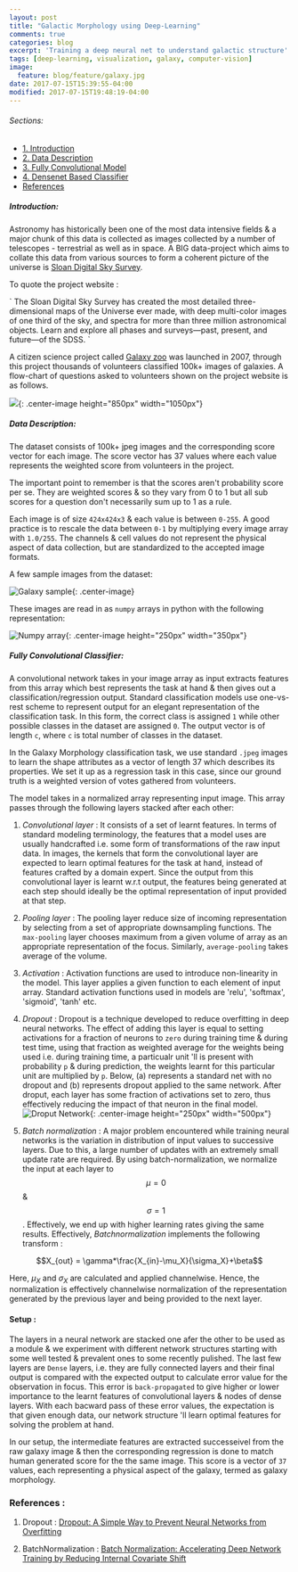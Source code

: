 ```yaml
---
layout: post
title: "Galactic Morphology using Deep-Learning"
comments: true
categories: blog
excerpt: 'Training a deep neural net to understand galactic structure'
tags: [deep-learning, visualization, galaxy, computer-vision]
image:
  feature: blog/feature/galaxy.jpg
date: 2017-07-15T15:39:55-04:00
modified: 2017-07-15T19:48:19-04:00
---
```

###### Sections:
* [1. Introduction](#introduction)
* [2. Data Description](#data-description)
* [3. Fully Convolutional Model](#fully-convolutional-classifier)
* [4. Densenet Based Classifier](#densenet-classifier)
* [References](#references)

##### Introduction:

Astronomy has historically been one of the most data intensive fields & a major chunk of this data is collected as images collected by a number of telescopes - terrestrial as well as in space. A BIG data-project which aims to collate this data from various sources to form a coherent picture of the universe is [Sloan Digital Sky Survey](http://www.sdss.org/).


To quote the project website :

<c>
`
The Sloan Digital Sky Survey has created the most detailed three-dimensional maps of the Universe ever made, with deep multi-color images of one third of the sky, and spectra for more than three million astronomical objects. Learn and explore all phases and surveys—past, present, and future—of the SDSS.
`
</c>


A citizen science project called [Galaxy zoo](https://www.galaxyzoo.org) was launched in 2007, through this project thousands of volunteers classified 100k+ images of galaxies. A flow-chart of questions asked to volunteers shown on the project website is as follows.

![](\images\blog\galaxyzoo\00.galaxyzoo-tree.png){: .center-image height="850px" width="1050px"}


##### Data Description:

The dataset consists of 100k+ jpeg images and the corresponding score vector for each image. The score vector has 37 values where each value represents the weighted score from volunteers in the project.

The important point to remember is that the scores aren't probability score per se. They are weighted scores & so they vary from 0 to 1 but all sub scores for a question don't necessarily sum up to 1 as a rule.

Each image is of size `424x424x3` & each value is between `0-255`. A good practice is to rescale the data between `0-1` by multiplying every image array with `1.0/255`. The channels & cell values do not represent the physical aspect of data collection, but are standardized to the accepted image formats.

A few sample images from the dataset:

![Galaxy sample](\images\blog\galaxyzoo\01.galaxies.png){: .center-image}

These images are read in as `numpy` arrays in python with the following representation:

![Numpy array](\images\blog\galaxyzoo\02.numpy_array.png){: .center-image height="250px" width="350px"}

##### Fully Convolutional Classifier:

A convolutional network takes in your image array as input extracts features from this array which best represents the task at hand & then gives out a classification/regression output. Standard classification models use one-vs-rest scheme to represent output for an elegant representation of the classification task. In this form, the correct class is assigned `1` while other possible classes in the dataset are assigned `0`. The output vector is of length `c`, where `c` is total number of classes in the dataset.

In the Galaxy Morphology classification task, we use standard `.jpeg` images to learn the shape attributes as a vector of length 37 which describes its properties. We set it up as a regression task in this case, since our ground truth is a weighted version of votes gathered from volunteers.

The model takes in a normalized array representing input image. This array passes through the following layers stacked after each other:

1. *Convolutional layer* : It consists of a set of learnt features. In terms of standard modeling terminology, the features that a model uses are usually handcrafted i.e. some form of transformations of the raw input data. In images, the kernels that form the convolutional layer are expected to learn optimal features for the task at hand, instead of features crafted by a domain expert. Since the output from this convolutional layer is learnt w.r.t output, the features being generated at each step should ideally be the optimal representation of input provided at that step.

2. *Pooling layer* : The pooling layer reduce size of incoming representation by selecting from a set of appropriate downsampling functions. The `max-pooling` layer chooses maximum from a given volume of array as an appropriate representation of the focus. Similarly, `average-pooling` takes average of the volume.

3. *Activation* : Activation functions are used to introduce non-linearity in the model. This layer applies a given function to each element of input array. Standard activation functions used in models are 'relu', 'softmax', 'sigmoid', 'tanh' etc.

4. *Dropout* : Dropout is a technique developed to reduce overfitting in deep neural networks. The effect of adding this layer is equal to setting activations for a fraction of neurons to `zero` during training time & during test time, using that fraction as weighted average for the weights being used i.e. during training time, a particualr unit 'll is present with probability `p` & during prediction, the weights learnt for this particular unit are multiplied by `p`.
Below, (a) represents a standard net with no dropout and (b) represents dropout applied to the same network. After droput, each layer has some fraction of activations set to zero, thus effectively reducing the impact of that neuron in the final model.
![Droput Network](\images\blog\galaxyzoo\03.droput_representation.png){: .center-image height="250px" width="500px"}

5. *Batch normalization* : A major problem encountered while training neural networks is the variation in distribution of input values to successive layers. Due to this, a large number of updates with an extremely small update rate are required. By using batch-normalization, we normalize the input at each layer to $$\mu=0$$ & $$\sigma=1$$. Effectively, we end up with higher learning rates giving the same results.
Effectively, $Batchnormalization$ implements the following transform :

$$X_{out} = \gamma*\frac{X_{in}-\mu_X}{\sigma_X}+\beta$$

Here, $\mu_X$ and $\sigma_X$ are calculated and applied channelwise. Hence, the normalization is effectively channelwise normalization of the representation generated by the previous layer and being provided to the next layer.

#### Setup :

The layers in a neural network are stacked one afer the other to be used as a module & we experiment with different network structures starting with some well tested & prevalent ones to some recently pulished. The last few layers are `Dense` layers, i.e. they are fully connected layers and their final output is compared with the expected output to calculate error value for the observation in focus. This error is `back-propagated` to give higher or lower importance to the learnt features of convolutional layers & nodes of dense layers. With each bacward pass of these error values, the expectation is that given enough data, our network structure 'll learn optimal features for solving the problem at hand.

In our setup, the intermediate features are extracted successeivel from the raw galaxy image & then the corresponding regression is done to match human generated score for the the same image. This score is a vector of `37` values, each representing a physical aspect of the galaxy, termed as galaxy morphology.


### References :

1. Dropout : [Dropout: A Simple Way to Prevent Neural Networks from
Overfitting](!https://www.cs.toronto.edu/~hinton/absps/JMLRdropout.pdf)

2. BatchNormalization : [Batch Normalization: Accelerating Deep Network Training by Reducing Internal Covariate Shift](!https://arxiv.org/abs/1502.03167)
